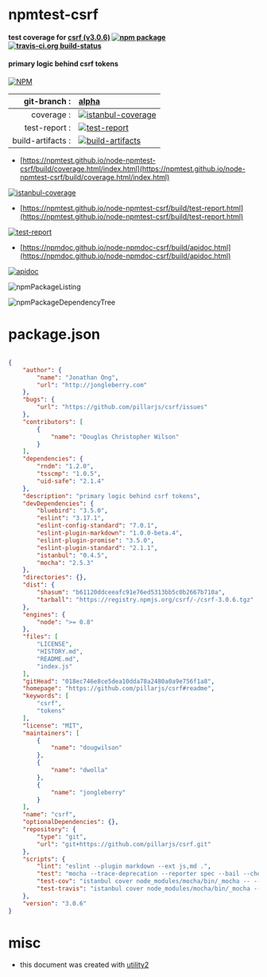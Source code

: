 # npmtest-csrf

#### test coverage for  [csrf (v3.0.6)](https://github.com/pillarjs/csrf#readme)  [![npm package](https://img.shields.io/npm/v/npmtest-csrf.svg?style=flat-square)](https://www.npmjs.org/package/npmtest-csrf) [![travis-ci.org build-status](https://api.travis-ci.org/npmtest/node-npmtest-csrf.svg)](https://travis-ci.org/npmtest/node-npmtest-csrf)

#### primary logic behind csrf tokens

[![NPM](https://nodei.co/npm/csrf.png?downloads=true&downloadRank=true&stars=true)](https://www.npmjs.com/package/csrf)

| git-branch : | [alpha](https://github.com/npmtest/node-npmtest-csrf/tree/alpha)|
|--:|:--|
| coverage : | [![istanbul-coverage](https://npmtest.github.io/node-npmtest-csrf/build/coverage.badge.svg)](https://npmtest.github.io/node-npmtest-csrf/build/coverage.html/index.html)|
| test-report : | [![test-report](https://npmtest.github.io/node-npmtest-csrf/build/test-report.badge.svg)](https://npmtest.github.io/node-npmtest-csrf/build/test-report.html)|
| build-artifacts : | [![build-artifacts](https://npmtest.github.io/node-npmtest-csrf/glyphicons_144_folder_open.png)](https://github.com/npmtest/node-npmtest-csrf/tree/gh-pages/build)|

- [https://npmtest.github.io/node-npmtest-csrf/build/coverage.html/index.html](https://npmtest.github.io/node-npmtest-csrf/build/coverage.html/index.html)

[![istanbul-coverage](https://npmtest.github.io/node-npmtest-csrf/build/screenCapture.buildCi.browser.%252Ftmp%252Fbuild%252Fcoverage.lib.html.png)](https://npmtest.github.io/node-npmtest-csrf/build/coverage.html/index.html)

- [https://npmtest.github.io/node-npmtest-csrf/build/test-report.html](https://npmtest.github.io/node-npmtest-csrf/build/test-report.html)

[![test-report](https://npmtest.github.io/node-npmtest-csrf/build/screenCapture.buildCi.browser.%252Ftmp%252Fbuild%252Ftest-report.html.png)](https://npmtest.github.io/node-npmtest-csrf/build/test-report.html)

- [https://npmdoc.github.io/node-npmdoc-csrf/build/apidoc.html](https://npmdoc.github.io/node-npmdoc-csrf/build/apidoc.html)

[![apidoc](https://npmdoc.github.io/node-npmdoc-csrf/build/screenCapture.buildCi.browser.%252Ftmp%252Fbuild%252Fapidoc.html.png)](https://npmdoc.github.io/node-npmdoc-csrf/build/apidoc.html)

![npmPackageListing](https://npmtest.github.io/node-npmtest-csrf/build/screenCapture.npmPackageListing.svg)

![npmPackageDependencyTree](https://npmtest.github.io/node-npmtest-csrf/build/screenCapture.npmPackageDependencyTree.svg)



# package.json

```json

{
    "author": {
        "name": "Jonathan Ong",
        "url": "http://jongleberry.com"
    },
    "bugs": {
        "url": "https://github.com/pillarjs/csrf/issues"
    },
    "contributors": [
        {
            "name": "Douglas Christopher Wilson"
        }
    ],
    "dependencies": {
        "rndm": "1.2.0",
        "tsscmp": "1.0.5",
        "uid-safe": "2.1.4"
    },
    "description": "primary logic behind csrf tokens",
    "devDependencies": {
        "bluebird": "3.5.0",
        "eslint": "3.17.1",
        "eslint-config-standard": "7.0.1",
        "eslint-plugin-markdown": "1.0.0-beta.4",
        "eslint-plugin-promise": "3.5.0",
        "eslint-plugin-standard": "2.1.1",
        "istanbul": "0.4.5",
        "mocha": "2.5.3"
    },
    "directories": {},
    "dist": {
        "shasum": "b61120ddceeafc91e76ed5313bb5c0b2667b710a",
        "tarball": "https://registry.npmjs.org/csrf/-/csrf-3.0.6.tgz"
    },
    "engines": {
        "node": ">= 0.8"
    },
    "files": [
        "LICENSE",
        "HISTORY.md",
        "README.md",
        "index.js"
    ],
    "gitHead": "018ec746e8ce5dea10dda78a2480a0a9e756f1a8",
    "homepage": "https://github.com/pillarjs/csrf#readme",
    "keywords": [
        "csrf",
        "tokens"
    ],
    "license": "MIT",
    "maintainers": [
        {
            "name": "dougwilson"
        },
        {
            "name": "dwolla"
        },
        {
            "name": "jongleberry"
        }
    ],
    "name": "csrf",
    "optionalDependencies": {},
    "repository": {
        "type": "git",
        "url": "git+https://github.com/pillarjs/csrf.git"
    },
    "scripts": {
        "lint": "eslint --plugin markdown --ext js,md .",
        "test": "mocha --trace-deprecation --reporter spec --bail --check-leaks test/",
        "test-cov": "istanbul cover node_modules/mocha/bin/_mocha -- --trace-deprecation --reporter dot --check-leaks test/",
        "test-travis": "istanbul cover node_modules/mocha/bin/_mocha --report lcovonly -- --trace-deprecation --reporter spec --check-leaks test/"
    },
    "version": "3.0.6"
}
```



# misc
- this document was created with [utility2](https://github.com/kaizhu256/node-utility2)
